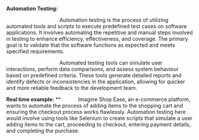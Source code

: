 ﻿**Automation Testing:**

`                    `Automation testing is the process of utilizing automated tools and scripts to execute predefined test cases on software applications. It involves automating the repetitive and manual steps involved in testing to enhance efficiency, effectiveness, and coverage. The primary goal is to validate that the software functions as expected and meets specified requirements.

`                    `Automated testing tools can simulate user interactions, perform data comparisons, and assess system behaviour based on predefined criteria. These tools generate detailed reports and identify defects or inconsistencies in the application, allowing for quicker and more reliable feedback to the development team.

**Real time example:**
**
`      `Imagine Shop Ease, an e-commerce platform, wants to automate the process of adding items to the shopping cart and ensuring the checkout process works flawlessly. Automation testing here would involve using tools like Selenium to create scripts that simulate a user adding items to the cart, proceeding to checkout, entering payment details, and completing the purchase.
